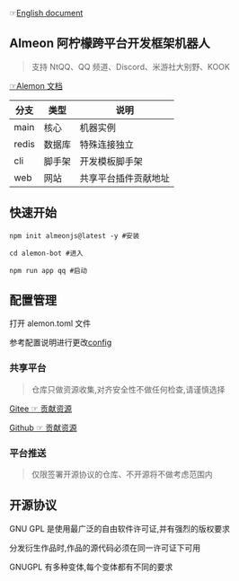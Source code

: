 ☞[English document](./README_English.md)

## Almeon 阿柠檬跨平台开发框架机器人

> 支持 NtQQ、QQ 频道、Discord、米游社大别野、KOOK

[☞Alemon 文档](https://alemonjs.com)

| 分支  | 类型   | 说明                 |
| ----- | ------ | -------------------- |
| main  | 核心   | 机器实例             |
| redis | 数据库 | 特殊连接独立         |
| cli   | 脚手架 | 开发模板脚手架       |
| web   | 网站   | 共享平台插件贡献地址 |

## 快速开始

```shell
npm init almeonjs@latest -y #安装
```

```shell
cd alemon-bot #进入
```

```shell
npm run app qq #启动
```

## 配置管理

打开 alemon.toml 文件

参考配置说明进行更改[config](./config.md)

### 共享平台

> 仓库只做资源收集,对齐安全性不做任何检查,请谨慎选择

[Gitee ☞ 贡献资源](https://gitee.com/ningmengchongshui/alemon/blob/web/docs/about/plugins.md)

[Github ☞ 贡献资源](https://gitee.com/ningmengchongshui/alemon/blob/web/docs/about/plugins.md)

### 平台推送

> 仅限签署开源协议的仓库、不开源将不做考虑范围内

## 开源协议

GNU GPL 是使用最广泛的自由软件许可证,并有强烈的版权要求

分发衍生作品时,作品的源代码必须在同一许可证下可用

GNUGPL 有多种变体,每个变体都有不同的要求
